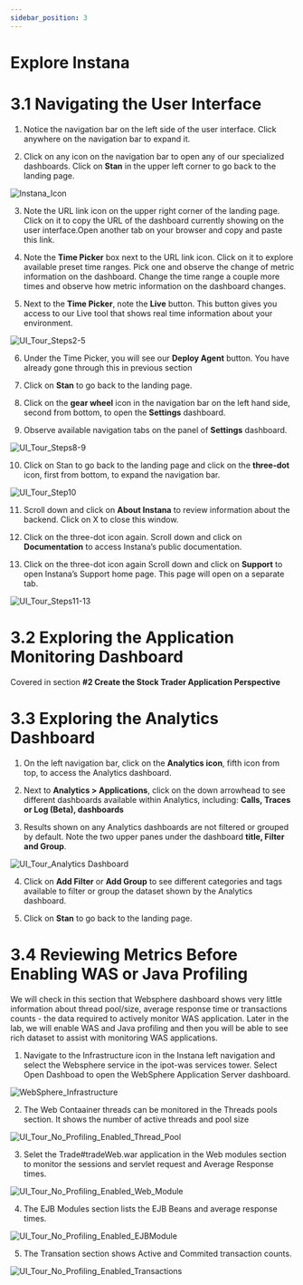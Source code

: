 ```yaml
---
sidebar_position: 3
---
```

# Explore Instana

# 3.1 Navigating the User Interface

1. Notice the navigation bar on the left side of the user interface. Click anywhere on the navigation bar to expand it. 

2. Click on any icon on the navigation bar to open any of our specialized dashboards. Click on **Stan** in the upper left corner to go back to the landing page.  

![Instana_Icon](images/instana_icon.png)

3. Note the URL link icon on the upper right corner of the landing page. Click on it to copy the URL of the dashboard currently showing on the user interface.Open another tab on your browser and copy and paste this link. 

4. Note the **Time Picker** box next to the URL link icon. Click on it to explore available preset time ranges. Pick one and observe the change of metric information on the dashboard. Change the time range a couple more times and observe how metric information on the dashboard changes.  

5. Next to the **Time Picker**, note the **Live** button. This button gives you access to our Live tool that shows real time information about your environment.   

![UI_Tour_Steps2-5](images/ui_tour_steps2-5.png)

6. Under the Time Picker, you will see our **Deploy Agent** button. You have already gone through this in previous section

7. Click on **Stan** to go back to the landing page. 

8. Click on the **gear wheel** icon in the navigation bar on the left hand side, second from bottom, to open the **Settings** dashboard.  

9. Observe available navigation tabs on the panel of **Settings** dashboard.  

![UI_Tour_Steps8-9](images/ui_tour_step8-9.png)

10. Click on Stan to go back to the landing page and click on the **three-dot** icon, first from bottom, to expand the navigation bar.  

![UI_Tour_Step10](images/ui_tour_3dot_step10.png)

11. Scroll down and click on **About Instana** to review information about the backend. Click on X to close this window.  

12. Click on the three-dot icon again. Scroll down and click on **Documentation** to access Instana’s public documentation.  

13. Click on the three-dot icon again Scroll down and click on **Support** to open Instana’s Support home page. This page will open on a separate tab.  
		
![UI_Tour_Steps11-13](images/ui_tour_steps11-13.png)

# 3.2 Exploring the Application Monitoring Dashboard 

Covered in section **#2 Create the Stock Trader Application Perspective**

# 3.3 Exploring the Analytics Dashboard

1. On the left navigation bar, click on the **Analytics icon**, fifth icon  from top, to access the Analytics dashboard. 

2. Next to **Analytics > Applications**, click on the down arrowhead to see different dashboards available within Analytics, including: **Calls, Traces or Log (Beta), dashboards**

3. Results shown on any Analytics dashboards are not filtered or grouped by default. Note the two upper panes under the dashboard **title, Filter and Group**.  

![UI_Tour_Analytics Dashboard](images/ui_tour-analytics-dashboard.png)

4. Click on **Add Filter** or **Add Group** to see different categories and tags available to filter or group the dataset shown by the Analytics dashboard. 

5. Click on **Stan** to go back to the landing page.

# 3.4 Reviewing Metrics Before Enabling WAS or Java Profiling

We will check in this section that Websphere dashboard shows very little information about thread pool/size, average response time or transactions counts - the data required to actively monitor WAS application. Later in the lab, we will enable WAS and Java profiling and then you will be able to see rich dataset to assist with monitoring WAS applications. 

1. Navigate to the Infrastructure icon in the Instana left navigation and select the Websphere service in the ipot-was services tower. Select Open Dashboad to open the WebSphere Application Server dashboard.

![WebSphere_Infrastructure](images/websphere_infrastructure.png)


2. The Web Contaainer threads can be monitored in the Threads pools section. It shows the number of active threads and pool size

![UI_Tour_No_Profiling_Enabled_Thread_Pool](images/ui_tour_no_profiling_enabled_thread_pool.png)


3. Selet the Trade#tradeWeb.war application in the Web modules section to monitor the sessions and servlet request and Average Response times.

![UI_Tour_No_Profiling_Enabled_Web_Module](images/ui_tour_no_profiling_enabled_web_module.png)   


4. The EJB Modules section lists the EJB Beans and average response times.
   
![UI_Tour_No_Profiling_Enabled_EJBModule](images/ui_tour-no_profiling_enabled_ejbmodule.png)

5. The Transation section shows Active and Commited transaction counts.
   
![UI_Tour_No_Profiling_Enabled_Transactions](images/ui_tour_no_profiling_enabled_transactions.png)








